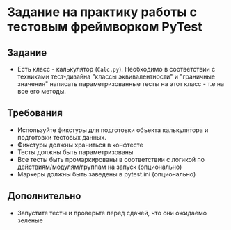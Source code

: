# Задание на практику работы с тестовым фреймворком PyTest

## Задание
- Есть класс - калькулятор (`Calc.py`). Необходимо в соответствии с техниками тест-дизайна "классы эквивалентности" и "граничные значения" написать параметризованные тесты на этот класс - т.е на все его методы.

## Требования
- Используйте фикстуры для подготовки объекта калькулятора и подготовки тестовых данных. 
- Фикстуры должны храниться в конфтесте
- Тесты должны быть параметризованы
- Все тесты быть промаркированы в соответствии с логикой по действиям/модулям/группам на запуск (опционально)
- Маркеры должны быть заведены в pytest.ini (опционально)

## Дополнительно
- Запустите тесты и проверьте перед сдачей, что они ожидаемо зеленые